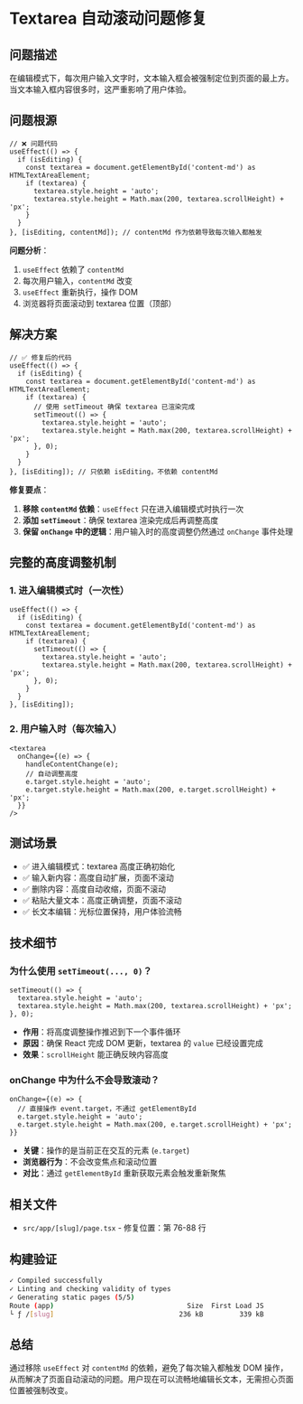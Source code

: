 # Textarea 自动滚动问题修复

## 问题描述

在编辑模式下，每次用户输入文字时，文本输入框会被强制定位到页面的最上方。当文本输入框内容很多时，这严重影响了用户体验。

## 问题根源

```tsx
// ❌ 问题代码
useEffect(() => {
  if (isEditing) {
    const textarea = document.getElementById('content-md') as HTMLTextAreaElement;
    if (textarea) {
      textarea.style.height = 'auto';
      textarea.style.height = Math.max(200, textarea.scrollHeight) + 'px';
    }
  }
}, [isEditing, contentMd]); // contentMd 作为依赖导致每次输入都触发
```

**问题分析**：
1. `useEffect` 依赖了 `contentMd`
2. 每次用户输入，`contentMd` 改变
3. `useEffect` 重新执行，操作 DOM
4. 浏览器将页面滚动到 textarea 位置（顶部）

## 解决方案

```tsx
// ✅ 修复后的代码
useEffect(() => {
  if (isEditing) {
    const textarea = document.getElementById('content-md') as HTMLTextAreaElement;
    if (textarea) {
      // 使用 setTimeout 确保 textarea 已渲染完成
      setTimeout(() => {
        textarea.style.height = 'auto';
        textarea.style.height = Math.max(200, textarea.scrollHeight) + 'px';
      }, 0);
    }
  }
}, [isEditing]); // 只依赖 isEditing，不依赖 contentMd
```

**修复要点**：
1. **移除 `contentMd` 依赖**：`useEffect` 只在进入编辑模式时执行一次
2. **添加 `setTimeout`**：确保 textarea 渲染完成后再调整高度
3. **保留 `onChange` 中的逻辑**：用户输入时的高度调整仍然通过 `onChange` 事件处理

## 完整的高度调整机制

### 1. 进入编辑模式时（一次性）

```tsx
useEffect(() => {
  if (isEditing) {
    const textarea = document.getElementById('content-md') as HTMLTextAreaElement;
    if (textarea) {
      setTimeout(() => {
        textarea.style.height = 'auto';
        textarea.style.height = Math.max(200, textarea.scrollHeight) + 'px';
      }, 0);
    }
  }
}, [isEditing]);
```

### 2. 用户输入时（每次输入）

```tsx
<textarea
  onChange={(e) => {
    handleContentChange(e);
    // 自动调整高度
    e.target.style.height = 'auto';
    e.target.style.height = Math.max(200, e.target.scrollHeight) + 'px';
  }}
/>
```

## 测试场景

- ✅ 进入编辑模式：textarea 高度正确初始化
- ✅ 输入新内容：高度自动扩展，页面不滚动
- ✅ 删除内容：高度自动收缩，页面不滚动
- ✅ 粘贴大量文本：高度正确调整，页面不滚动
- ✅ 长文本编辑：光标位置保持，用户体验流畅

## 技术细节

### 为什么使用 `setTimeout(..., 0)`？

```tsx
setTimeout(() => {
  textarea.style.height = 'auto';
  textarea.style.height = Math.max(200, textarea.scrollHeight) + 'px';
}, 0);
```

- **作用**：将高度调整操作推迟到下一个事件循环
- **原因**：确保 React 完成 DOM 更新，textarea 的 `value` 已经设置完成
- **效果**：`scrollHeight` 能正确反映内容高度

### onChange 中为什么不会导致滚动？

```tsx
onChange={(e) => {
  // 直接操作 event.target，不通过 getElementById
  e.target.style.height = 'auto';
  e.target.style.height = Math.max(200, e.target.scrollHeight) + 'px';
}}
```

- **关键**：操作的是当前正在交互的元素 (`e.target`)
- **浏览器行为**：不会改变焦点和滚动位置
- **对比**：通过 `getElementById` 重新获取元素会触发重新聚焦

## 相关文件

- `src/app/[slug]/page.tsx` - 修复位置：第 76-88 行

## 构建验证

```bash
✓ Compiled successfully
✓ Linting and checking validity of types
✓ Generating static pages (5/5)
Route (app)                                 Size  First Load JS
└ ƒ /[slug]                               236 kB         339 kB
```

## 总结

通过移除 `useEffect` 对 `contentMd` 的依赖，避免了每次输入都触发 DOM 操作，从而解决了页面自动滚动的问题。用户现在可以流畅地编辑长文本，无需担心页面位置被强制改变。
